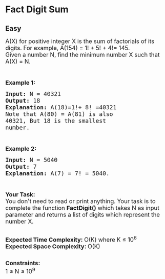 # Fact Digit Sum
## Easy 
<div class="problem-statement">
                <p></p><p><span style="font-size:18px">A(X) for positive integer X&nbsp;is the&nbsp;sum of factorials of its digits. For example, A(154) = 1! + 5! + 4!= 145.</span><br>
<span style="font-size:18px">Given a number N, find the minimum number X&nbsp;such that A(X) = N.&nbsp;</span></p>

<p>&nbsp;</p>

<p><span style="font-size:18px"><strong>Example 1:</strong></span></p>

<pre><span style="font-size:18px"><strong>Input: </strong>N = 40321
<strong>Output: </strong>18
<strong>Explanation: </strong>A(18)=1!+ 8! =40321 
Note that A(80) = A(81) is also 
40321, But 18 is the smallest 
number.</span>
</pre>

<p>&nbsp;</p>

<p><span style="font-size:18px"><strong>Example 2:</strong></span></p>

<pre><strong><span style="font-size:18px">Input: </span></strong><span style="font-size:18px">N = 5040
<strong>Output: </strong>7
<strong>Explanation: </strong>A(7) = 7! = 5040.</span>
</pre>

<p>&nbsp;</p>

<p><span style="font-size:18px"><strong>Your Task:</strong><br>
You don't need to read or print anything. Your task is to complete the function&nbsp;<strong>FactDigit()</strong>&nbsp;which takes N as input parameter and&nbsp;returns a list of digits which represent the number X.</span><br>
&nbsp;</p>

<p><span style="font-size:18px"><strong>Expected Time Complexity:&nbsp;</strong>O(K) where K ≤ 10<sup>6</sup><br>
<strong>Expected Space Complexity:&nbsp;</strong>O(K)</span><br>
&nbsp;</p>

<p><span style="font-size:18px"><strong>Constraints:</strong><br>
1 ≤ N ≤ 10<sup>9</sup></span></p>
 <p></p>
            </div>